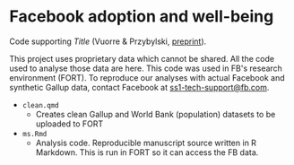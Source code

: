 # Facebook adoption and well-being

Code supporting *Title* (Vuorre & Przybylski, [preprint]()).

This project uses proprietary data which cannot be shared. All the code used to analyse those data are here. This code was used in FB's research environment (FORT). To reproduce our analyses with actual Facebook and synthetic Gallup data, contact Facebook at <ss1-tech-support@fb.com>.

- `clean.qmd`
  - Creates clean Gallup and World Bank (population) datasets to be uploaded to FORT
- `ms.Rmd`
  - Analysis code. Reproducible manuscript source written in R Markdown. This is run in FORT so it can access the FB data.